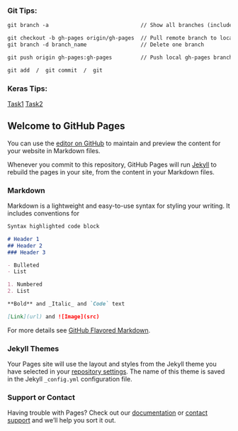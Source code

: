 
### Git Tips:

```markdown
git branch -a                             // Show all branches (include remote branches)

git checkout -b gh-pages origin/gh-pages  // Pull remote branch to local
git branch -d branch_name                 // Delete one branch

git push origin gh-pages:gh-pages         // Push local gh-pages branch to remote gh-pages branch

git add  /  git commit  /  git
```

### Keras Tips:
[Task1](https://qingq-li.github.io/keras/task1.html) [Task2](https://qingq-li.github.io/keras/task2.html)



## Welcome to GitHub Pages

You can use the [editor on GitHub](https://github.com/Summer-Qing/Summer-Qing/edit/gh-pages/index.md) to maintain and preview the content for your website in Markdown files.

Whenever you commit to this repository, GitHub Pages will run [Jekyll](https://jekyllrb.com/) to rebuild the pages in your site, from the content in your Markdown files.


### Markdown

Markdown is a lightweight and easy-to-use syntax for styling your writing. It includes conventions for

```markdown
Syntax highlighted code block

# Header 1
## Header 2
### Header 3

- Bulleted
- List

1. Numbered
2. List

**Bold** and _Italic_ and `Code` text

[Link](url) and ![Image](src)
```

For more details see [GitHub Flavored Markdown](https://guides.github.com/features/mastering-markdown/).

### Jekyll Themes

Your Pages site will use the layout and styles from the Jekyll theme you have selected in your [repository settings](https://github.com/Summer-Qing/Summer-Qing/settings). The name of this theme is saved in the Jekyll `_config.yml` configuration file.

### Support or Contact

Having trouble with Pages? Check out our [documentation](https://docs.github.com/categories/github-pages-basics/) or [contact support](https://github.com/contact) and we’ll help you sort it out.


